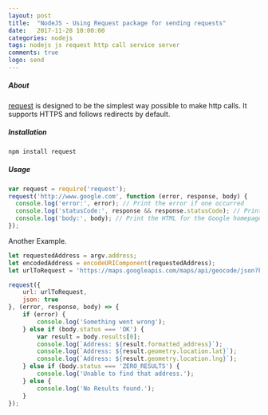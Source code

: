 ```yaml
---
layout: post
title:  "NodeJS - Using Request package for sending requests"
date:   2017-11-28 10:00:00
categories: nodejs
tags: nodejs js request http call service server
comments: true
logo: send
---
```


##### About

[request](https://www.npmjs.com/package/request) is designed to be the simplest way possible to make http calls. It supports HTTPS and follows redirects by default.

##### Installation

```sh
npm install request
```

##### Usage

```javascript
var request = require('request');
request('http://www.google.com', function (error, response, body) {
  console.log('error:', error); // Print the error if one occurred
  console.log('statusCode:', response && response.statusCode); // Print the response status code if a response was received
  console.log('body:', body); // Print the HTML for the Google homepage.
});
```

Another Example.

```javascript
let requestedAddress = argv.address;
let encodedAddress = encodeURIComponent(requestedAddress);
let urlToRequest = 'https://maps.googleapis.com/maps/api/geocode/json?key=YOUR_GOOGLE_MAP_API_KEY&address=' + encodedAddress;

request({
    url: urlToRequest,
    json: true
}, (error, response, body) => {
    if (error) {
        console.log('Something went wrong');
    } else if (body.status === 'OK') {
        var result = body.results[0];
        console.log(`Address: ${result.formatted_address}`);
        console.log(`Address: ${result.geometry.location.lat}`);
        console.log(`Address: ${result.geometry.location.lng}`);
    } else if (body.status === 'ZERO_RESULTS') {
        console.log('Unable to find that address.');
    } else {
        console.log('No Results found.');
    }
});
```